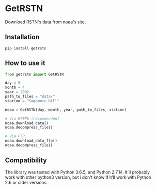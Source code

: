 # GetRSTN
Download RSTN's data from noaa's site. 

## Installation

```console
pip install getrstn
```

## How to use it

```python
from getrstn import GetRSTN

day = 9
month = 4
year = 2002
path_to_files = "data/"
station = "Sagamore Hill"

noaa = GetRSTN(day, month, year, path_to_files, station)

# Via HTTPS (recommended)
noaa.download_data()
noaa.decompress_file()

# Via FTP.
noaa.download_data_ftp()
noaa.decompress_file()
```

## Compatibility
The library was tested with Python 3.6.5, and Python 2.7.14. It'll probably work with other python3 version, but i don't know if it'll work with Python 2.6 or older versions.
